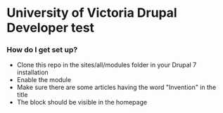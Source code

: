 # University of Victoria Drupal Developer test

### How do I get set up? ###

* Clone this repo in the sites/all/modules folder in your Drupal 7 installation
* Enable the module
* Make sure there are some articles having the word "Invention" in the title
* The block should be visible in the homepage